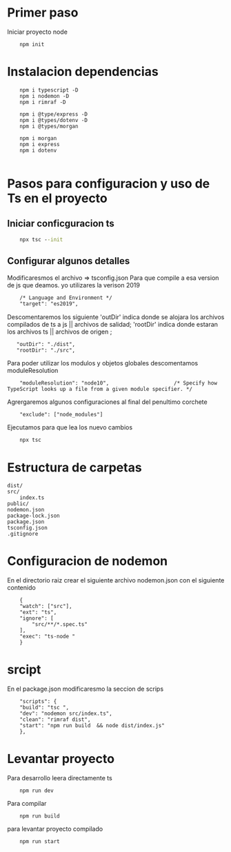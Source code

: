 
# Primer paso 

Iniciar proyecto node
```bash:
    npm init 
```

# Instalacion dependencias 
   
```bash:
    npm i typescript -D 
    npm i nodemon -D
    npm i rimraf -D
    
    npm i @type/express -D 
    npm i @types/dotenv -D
    npm i @types/morgan
    
    npm i morgan 
    npm i express 
    npm i dotenv
    

```

# Pasos para configuracion y uso de Ts en el proyecto

## Iniciar conficguracion ts
```cmd
    npx tsc --init
```
## Configurar algunos detalles 
Modificaresmos el archivo => tsconfig.json
Para que compile a esa version de js que deamos.
yo utilizares la verison 2019
```txt
    /* Language and Environment */
    "target": "es2019",     
```    

Descomentaremos los siguiente 
'outDir' indica donde se alojara los archivos compilados de ts a js   || archivos de salidad;
'rootDir' indica donde estaran los archivos ts                        || archivos de origen ;
 ```json:
    "outDir": "./dist",  
    "rootDir": "./src",   
 ```

Para poder utilizar los modulos y  objetos globales
descomentamos moduleResolution

```json:
    "moduleResolution": "node10",                     /* Specify how TypeScript looks up a file from a given module specifier. */
```

Agrergaremos algunos configuraciones al final del penultimo corchete

```bash:
    "exclude": ["node_modules"]
```   

Ejecutamos para que lea los nuevo cambios
```bash:
    npx tsc
```

# Estructura de carpetas
    dist/
    src/ 
        index.ts
    public/
    nodemon.json
    package-lock.json
    package.json
    tsconfig.json    
    .gitignore

# Configuracion de nodemon
En el directorio raiz crear el siguiente archivo 
nodemon.json
con el siguiente contenido

```json:
    {
    "watch": ["src"],
    "ext": "ts",
    "ignore": [
        "src/**/*.spec.ts"
    ],
    "exec": "ts-node "
    }
```

# srcipt 
En el package.json 
modificaresmo la seccion de scrips

```json:
    "scripts": {
    "build": "tsc ",
    "dev": "nodemon src/index.ts",
    "clean": "rimraf dist",
    "start": "npm run build  && node dist/index.js"
    },
```    

# Levantar proyecto 
    
Para desarrollo leera directamente ts

```bash:
    npm run dev
```   

Para compilar 

```bash:
    npm run build
```   
para levantar proyecto compilado
```bash:
    npm run start
```   